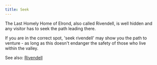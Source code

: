 ```yaml
---
title: Seek
---
```


The Last Homely Home of Elrond, also called Rivendell, is well hidden
and any visitor has to seek the path leading there.

If you are in the correct spot, 'seek rivendell' may show you the path
to venture - as long as this doesn't endanger the safety of those who
live within the valley.

See also: [Rivendell](Rivendell "wikilink")